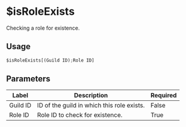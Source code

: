 # $isRoleExists
Checking a role for existence.

## Usage
```py
$isRoleExists[(Guild ID);Role ID]
```

## Parameters
| Label | Description | Required |
| ----- | ----------- | -------- |
| Guild ID | ID of the guild in which this role exists. | False |
| Role ID | Role ID to check for existence. | True |